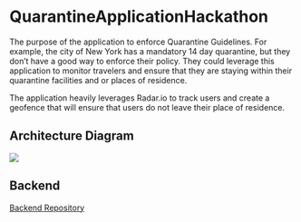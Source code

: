 # QuarantineApplicationHackathon
The purpose of the application to enforce Quarantine Guidelines. For example, the city of New York has a mandatory 14 day quarantine, but they don’t have a good way to enforce their policy. They could leverage this application to monitor travelers and ensure that they are staying within their quarantine facilities and or places of residence. 

The application heavily leverages Radar.io to track users and create a geofence that will ensure that users do not leave their place of residence.

## Architecture Diagram
![](images/ArchitectureDiagram.PNG)

## Backend
[Backend Repository](https://github.com/Rayjk123/quarantine-application-hackathon-backend)

